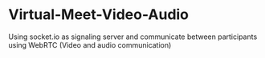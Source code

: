 # Virtual-Meet-Video-Audio
Using socket.io as signaling server and communicate between participants using WebRTC (Video and audio communication)
